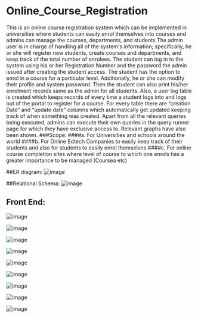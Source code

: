 # Online_Course_Registration

This is an online course registration system which can be implemented in universities 
where students can easily enrol themselves into courses and admins can manage the 
courses, departments, and students
The admin user is in charge of handling all of the system's information; specifically, 
he or she will register new students, create courses and departments, and keep track of the 
total number of enrolees. The student can log in to the system using his or her Registration 
Number and the password the admin issued after creating the student access. The student 
has the option to enrol in a course for a particular level. Additionally, he or she can modify 
their profile and system password. Then the student can also print his/her enrolment 
records same as the admin for all students.
Also, a user log table is created which keeps records of every time a student logs into 
and logs out of the portal to register for a course. For every table there are “creation Date”
and “update date” columns which automatically get updated keeping track of when 
something was created.
Apart from all the relevant queries being executed, admins can execute their own 
queries in the query runner page for which they have exclusive access to. Relevant graphs 
have also been shown.
###Scope:
####a. For Universities and schools around the world
####b. For Online Edtech Companies to easily keep track of their students and also for 
students to easily enrol themselves
####c. For online course completion sites where level of course to which one enrols has a
greater importance to be managed (Coursea etc)


##ER diagram:
![image](https://github.com/ShubhamSBhat/Online_Course_Registration/assets/105477488/b6b0c4ee-2414-444f-84c9-b10f600608e5)


##Relational Schema:
![image](https://github.com/ShubhamSBhat/Online_Course_Registration/assets/105477488/8dd13680-9e45-44cc-9ee3-0182e8e05029)


## Front End:

![image](https://github.com/ShubhamSBhat/Online_Course_Registration/assets/105477488/ffa170f1-9c9e-4c38-b4f1-a4aeb32d441f)

![image](https://github.com/ShubhamSBhat/Online_Course_Registration/assets/105477488/15e6bed5-3662-41f0-9c6c-be128a26f4d3)

![image](https://github.com/ShubhamSBhat/Online_Course_Registration/assets/105477488/95cb8002-7dc0-42b1-ac65-74ffabe72c11)

![image](https://github.com/ShubhamSBhat/Online_Course_Registration/assets/105477488/077e7815-4fa8-4729-b179-c40ef0147831)

![image](https://github.com/ShubhamSBhat/Online_Course_Registration/assets/105477488/00f4d90c-8bc1-472b-a3be-23ff1831ef82)

![image](https://github.com/ShubhamSBhat/Online_Course_Registration/assets/105477488/1fb89bbc-1816-4a82-8112-e455f3673fac)

![image](https://github.com/ShubhamSBhat/Online_Course_Registration/assets/105477488/3b3b59d5-6c30-44e3-851f-97042af67bfa)

![image](https://github.com/ShubhamSBhat/Online_Course_Registration/assets/105477488/964b893d-3229-4087-9ed4-1887a5793838)

![image](https://github.com/ShubhamSBhat/Online_Course_Registration/assets/105477488/dec4a7d8-0ce8-4798-adbd-63fb79b5a492)
